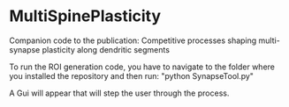 # MultiSpinePlasticity
Companion code to the publication: Competitive processes shaping multi-synapse plasticity along dendritic segments

To run the ROI generation code, you have to navigate to the folder where you installed the repository and then run: 
"python SynapseTool.py"

A Gui will appear that will step the user through the process.
